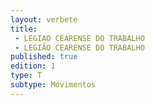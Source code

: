 ```yaml
---
layout: verbete
title:
 - LEGIAO CEARENSE DO TRABALHO
 - LEGIÃO CEARENSE DO TRABALHO
published: true
edition: 1  
type: T
subtype: Movimentos
---
```


